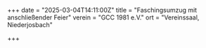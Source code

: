 +++
date = "2025-03-04T14:11:00Z"
title = "Faschingsumzug mit anschließender Feier"
verein = "GCC 1981 e.V."
ort = "Vereinssaal, Niederjosbach"

+++
